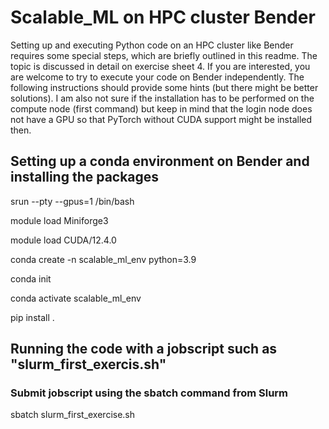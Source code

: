 # Scalable_ML on HPC cluster Bender

Setting up and executing Python code on an HPC cluster like Bender requires some special steps, 
which are briefly outlined in this readme. The topic is discussed in detail on exercise sheet 4. 
If you are interested, you are welcome to try to execute your code on Bender independently. The following instructions 
should provide some hints (but there might be better solutions). I am also not sure if the installation
has to be performed on the compute node (first command) but keep in mind that the login node does not have a
GPU so that PyTorch without CUDA support might be installed then.

## Setting up a conda environment on Bender and installing the packages

srun --pty --gpus=1 /bin/bash

module load Miniforge3

module load CUDA/12.4.0

conda create -n scalable_ml_env python=3.9

conda init

conda activate scalable_ml_env

pip install .

## Running the code with a jobscript such as "slurm_first_exercis.sh"
### Submit jobscript using the sbatch command from Slurm
sbatch slurm_first_exercise.sh

